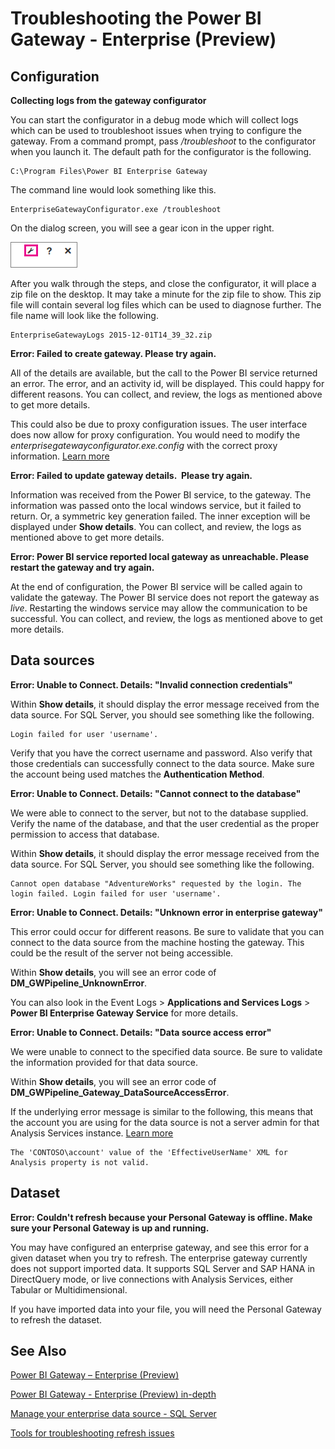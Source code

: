 <properties
pageTitle="Troubleshoot the enterprise gateway"
description="Troubleshooting the enterprise gateway"
services="powerbi"
documentationCenter=""
authors="guyinacube"
manager="mblythe"
editor=""/>

<tags
ms.service="powerbi"
ms.devlang="NA"
ms.topic="article"
ms.tgt_pltfrm="na"
ms.workload="powerbi"
ms.date="12/01/2015"
ms.author="asaxton"/>
# Troubleshooting the Power BI Gateway - Enterprise (Preview)

## Configuration

**Collecting logs from the gateway configurator**

You can start the configurator in a debug mode which will collect logs which can be used to troubleshoot issues when trying to configure the gateway. From a command prompt, pass */troubleshoot* to the configurator when you launch it. The default path for the configurator is the following.

    C:\Program Files\Power BI Enterprise Gateway

The command line would look something like this.

    EnterpriseGatewayConfigurator.exe /troubleshoot
	
On the dialog screen, you will see a gear icon in the upper right.

![](media/powerbi-gateway-enterprise-tshoot/egw-tshoot1.png)
  
After you walk through the steps, and close the configurator, it will place a zip file on the desktop. It may take a minute for the zip file to show. This zip file will contain several log files which can be used to diagnose further. The file name will look like the following.

    EnterpriseGatewayLogs 2015-12-01T14_39_32.zip

**Error: Failed to create gateway. Please try again.**

All of the details are available, but the call to the Power BI service returned an error.  The error, and an activity id, will be displayed. This could happy for different reasons. You can collect, and review, the logs as mentioned above to get more details. 

This could also be due to proxy configuration issues. The user interface does now allow for proxy configuration. You would need to modify the *enterprisegatewayconfigurator.exe.config* with the correct proxy information. [Learn more](https://msdn.microsoft.com/library/kd3cf2ex.aspx)

**Error: Failed to update gateway details.  Please try again.**

Information was received from the Power BI service, to the gateway. The information was passed onto the local windows service, but it failed to return. Or, a symmetric key generation failed. The inner exception will be displayed under **Show details**. You can collect, and review, the logs as mentioned above to get more details. 

**Error: Power BI service reported local gateway as unreachable. Please restart the gateway and try again.**

At the end of configuration, the Power BI service will be called again to validate the gateway. The Power BI service does not report the gateway as *live*. Restarting the windows service may allow the communication to be successful. You can collect, and review, the logs as mentioned above to get more details. 

## Data sources

**Error: Unable to Connect. Details: "Invalid connection credentials"**

Within **Show details**, it should display the error message received from the data source. For SQL Server, you should see something like the following.

    Login failed for user 'username'.

Verify that you have the correct username and password. Also verify that those credentials can successfully connect to the data source. Make sure the account being used matches the **Authentication Method**.

**Error: Unable to Connect. Details: "Cannot connect to the database"**

We were able to connect to the server, but not to the database supplied. Verify the name of the database, and that the user credential as the proper permission to access that database.

Within **Show details**, it should display the error message received from the data source. For SQL Server, you should see something like the following.

    Cannot open database "AdventureWorks" requested by the login. The login failed. Login failed for user 'username'.

**Error: Unable to Connect. Details: "Unknown error in enterprise gateway"**

This error could occur for different reasons. Be sure to validate that you can connect to the data source from the machine hosting the gateway. This could be the result of the server not being accessible.

Within **Show details**, you will see an error code of **DM_GWPipeline_UnknownError**.

You can also look in the Event Logs > **Applications and Services Logs** > **Power BI Enterprise Gateway Service** for more details.

**Error: Unable to Connect. Details: "Data source access error"**

We were unable to connect to the specified data source. Be sure to validate the information provided for that data source.

Within **Show details**, you will see an error code of **DM_GWPipeline_Gateway_DataSourceAccessError**. 

If the underlying error message is similar to the following, this means that the account you are using for the data source is not a server admin for that Analysis Services instance. [Learn more](powerbi-gateway-enterprise-manage-ssas.md#add-a-data-source)

    The 'CONTOSO\account' value of the 'EffectiveUserName' XML for Analysis property is not valid.

## Dataset

**Error: Couldn't refresh because your Personal Gateway is offline. Make sure your Personal Gateway is up and running.**

You may have configured an enterprise gateway, and see this error for a given dataset when you try to refresh. The enterprise gateway currently does not support imported data. It supports SQL Server and SAP HANA in DirectQuery mode, or live connections with Analysis Services, either Tabular or Multidimensional.

If you have imported data into your file, you will need the Personal Gateway to refresh the dataset.

## See Also

[Power BI Gateway – Enterprise (Preview)](powerbi-gateway-enterprise.md)

[Power BI Gateway - Enterprise (Preview) in-depth](powerbi-gateway-enterprise-indepth.md)

[Manage your enterprise data source - SQL Server](powerbi-gateway-enterprise-manage.md)

[Tools for troubleshooting refresh issues](powerbi-refresh-tools-for-troubleshooting-issues.md)